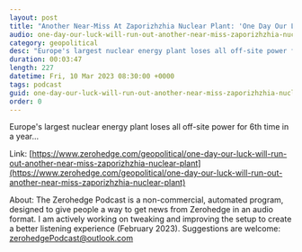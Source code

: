 ```yaml
---
layout: post
title: "Another Near-Miss At Zaporizhzhia Nuclear Plant: 'One Day Our Luck Will Run Out'"
audio: one-day-our-luck-will-run-out-another-near-miss-zaporizhzhia-nuclear-plant-0
category: geopolitical
desc: "Europe's largest nuclear energy plant loses all off-site power for 6th time in a year..."
duration: 00:03:47
length: 227
datetime: Fri, 10 Mar 2023 08:30:00 +0000
tags: podcast
guid: one-day-our-luck-will-run-out-another-near-miss-zaporizhzhia-nuclear-plant-0
order: 0
---
```

Europe's largest nuclear energy plant loses all off-site power for 6th time in a year...

Link: [https://www.zerohedge.com/geopolitical/one-day-our-luck-will-run-out-another-near-miss-zaporizhzhia-nuclear-plant](https://www.zerohedge.com/geopolitical/one-day-our-luck-will-run-out-another-near-miss-zaporizhzhia-nuclear-plant)

About: The Zerohedge Podcast is a non-commercial, automated program, designed to give people a way to get news from Zerohedge in an audio format.  I am actively working on tweaking and improving the setup to create a better listening experience (February 2023).  Suggestions are welcome: [zerohedgePodcast@outlook.com](mailto:zerohedgePodcast@outlook.com)